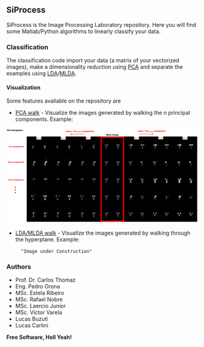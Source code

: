 ## SiProcess

SiProcess is the Image Processing Laboratory repository. Here you will find some Matlab/Python algorithms to linearly classify your data.

### Classification

The classification code import your data (a matrix of your vectorized images), make a dimensionality reduction using [PCA](PCA) and separate the examples using [LDA](LDA)/[MLDA](MLDA). 

#### Visualization

Some features avaliable on the repository are 
- [PCA walk](pca_walk.m) - Visualize the images generated by walking the n principal components. 
	Example:

![Example PCA walk](/scr/Images/PCA_NAVIGATION.png)

- [LDA/MLDA walk](mlda_walk.m) - Visualize the images generated by walking through the hyperplane.
	Example:
		
		"Image under Construction"

### Authors


- Prof. Dr. Carlos Thomaz
- Eng. Pedro Orona
- MSc. Estela Ribeiro
- MSc. Rafael Nobre
- MSc. Laercio Junior
- MSc. Víctor Varela
- Lucas Buzuti
- Lucas Carlini

**Free Software, Hell Yeah!**
